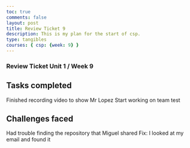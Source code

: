 ```yaml
---
toc: true
comments: false
layout: post
title: Review Ticket 9
description: This is my plan for the start of csp.
type: tangibles
courses: { csp: {week: 9} }
---
```



### Review Ticket Unit 1 / Week 9
## Tasks completed
Finished recording video to show Mr Lopez
Start working on team test 

## Challenges faced
Had trouble finding the repository that Miguel shared
Fix: I looked at my email and found it
